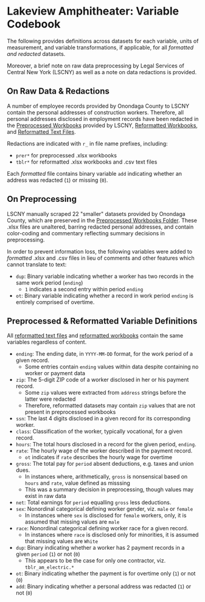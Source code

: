 # Lakeview Amphitheater: Variable Codebook

The following provides definitions across datasets for each variable, units of measurement, and variable transformations, if applicable, for all *formatted and redacted* datasets.

Moreover, a brief note on raw data preprocessing by Legal Services of Central New York (LSCNY) as well as a note on data redactions is provided.

## On Raw Data & Redactions

A number of employee records provided by Onondaga County to LSCNY contain the personal addresses of construction workers. Therefore, all personal addresses disclosed in employment records have been redacted in the [Preprocessed Workbooks](https://github.com/jamisoncrawford/lakeview/tree/master/Preprocessed%20Workbooks%20-%20Redacted) provided by LSCNY, [Reformatted Workbooks](https://github.com/jamisoncrawford/lakeview/tree/master/Reformatted%20Workbooks%20-%20Redacted), and [Reformatted Text Files](https://github.com/jamisoncrawford/lakeview/tree/master/Reformatted%20CSVs%20-%20Redacted).

Redactions are indicated with `r_` in file name prefixes, including:

* `prer*` for preprocessed .xlsx workbooks 
* `tblr*` for reformatted .xlsx workbooks and .csv text files

Each *formatted* file contains binary variable `add` indicating whether an address was redacted (`1`) or missing (`0`).

## On Preprocessing

LSCNY manually scraped 22 "smaller" datasets provided by Onondaga County, which are preserved in the [Preprocessed Workbooks Folder](https://github.com/jamisoncrawford/lakeview/tree/master/Preprocessed%20Workbooks%20-%20Redacted). These .xlsx files are unaltered, barring redacted personal addresses, and contain color-coding and commentary reflecting summary decisions in preprocessing.

In order to prevent information loss, the following variables were added to *formatted* .xlsx and .csv files in lieu of comments and other features which cannot translate to text:

* `dup`: Binary variable indicating whether a worker has two records in the same work period (`ending`)
  - `1` indicates a second entry within period `ending`
* `ot`: Binary variable indicating whether a record in work period `ending` is entirely comprised of overtime.

## Preprocessed & Reformatted Variable Definitions

All [reformatted text files](https://github.com/jamisoncrawford/lakeview/tree/master/Reformatted%20CSVs%20-%20Redacted) and [reformatted workbooks](https://github.com/jamisoncrawford/lakeview/tree/master/Reformatted%20Workbooks%20-%20Redacted) contain the same variables regardless of content.

* `ending`: The ending date, in `YYYY-MM-DD` format, for the work period of a given record.
  - Some entries contain `ending` values within data despite containing no worker or payment data
* `zip`: The 5-digit ZIP code of a worker disclosed in her or his payment record.
  - Some `zip` values were extracted from `address` strings before the latter were redacted
  - Therefore, reformatted datasets may contain `zip` values that are not present in preprocessed workbooks
* `ssn`: The last 4 digits disclosed in a given record for its corresponding worker.
* `class`: Classification of the worker, typically vocational, for a given record.
* `hours`: The total hours disclosed in a record for the given period, `ending`.
* `rate`: The hourly wage of the worker described in the payment record.
  - `ot` indicates if `rate` describes the hourly wage for overtime
* `gross`: The total pay for `period` absent deductions, e.g. taxes and union dues.
  - In instances where, arithmetically, `gross` is nonsensical based on `hours` and `rate`, value defined as misssing
  - This was a summary decision in preprocessing, though values may exist in raw data
* `net`: Total earnings for `period` equalling `gross` less deductions.
* `sex`: Nonordinal categorical defining worker gender, viz. `male` or `female`
  - In instances where `sex` is disclosed for `female` workers, only, it is assumed that missing values are `male`
* `race`: Nonordinal categorical defining worker race for a given record.
  - In instances where `race` is disclosed only for minorities, it is assumed that missing values are `White`
* `dup`: Binary indicating whether a worker has 2 payment records in a given `period` (`1`) or not (`0`)
  - This appears to be the case for only one contractor, viz. `tblr_am_electric.*`
* `ot`: Binary indicating whether the payment is for overtime only (`1`) or not (`0`)
* `add`: Binary indicating whether a personal address was redacted (`1`) or not (`0`)
